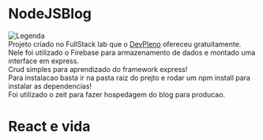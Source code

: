 # NodeJSBlog
![Legenda](https://cdn.pixabay.com/photo/2015/04/23/17/41/node-js-736399_960_720.png)	
Projeto criado no FullStack lab que o [DevPleno](https://www.devpleno.com) ofereceu gratuitamente.  
Nele foi utilizado o Firebase para armazenamento de dados e montado uma interface em express.  
Crud simples para aprendizado do framework express!  
Para instalacao basta ir na pasta raiz do prejto e rodar um npm install para instalar as dependencias!  
Foi utilizado o zeit para fazer hospedagem do blog para producao.  
# React e vida   


